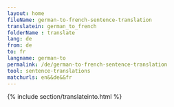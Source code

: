 ```yaml
---
layout: home
fileName: german-to-french-sentence-translation
translatein: german_to_french
folderName : translate
lang: de
from: de
to: fr
langname: german-to
permalink: /de/german-to-french-sentence-translation
tool: sentence-translations
matchurls: en&&de&&fr
---
```

{% include section/translateinto.html %}
